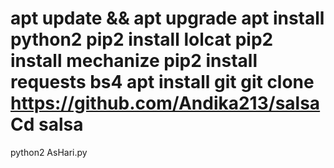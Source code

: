 apt update && apt upgrade
apt install python2
pip2 install lolcat
pip2 install mechanize
pip2 install requests bs4
apt install git
git clone https://github.com/Andika213/salsa 
Cd salsa
========
python2 AsHari.py

